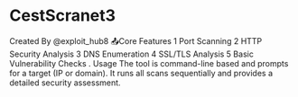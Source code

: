 # CestScranet3





Created By @exploit_hub8
📤Core Features
1 Port Scanning
2 HTTP Security Analysis
3 DNS Enumeration
4 SSL/TLS Analysis
5 Basic Vulnerability Checks
.
Usage
The tool is command-line based and prompts for a target (IP or domain). It runs all scans sequentially and provides a detailed security assessment.
